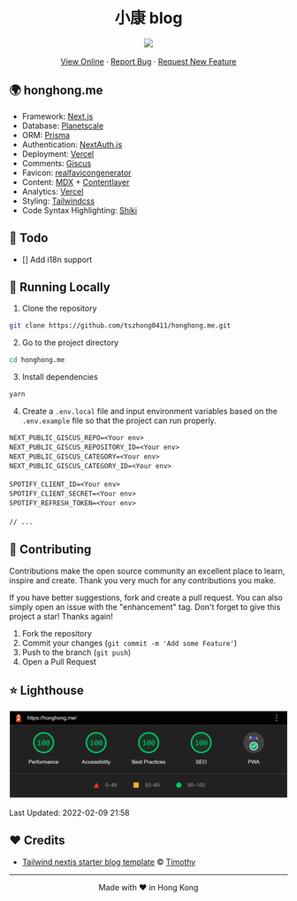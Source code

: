 <h1 align="center">
 小康 blog
</h1>

<p align="center">
  <img src="https://socialify.git.ci/tszhong0411/honghong.me/image?forks=1&issues=1&logo=https://honghong.me/static/images/projects/blog/logo.png&name=1&owner=1&pattern=Circuit%20Board&pulls=1&stargazers=1&theme=Dark">
</p>

<p align="center">
    <a href="https://honghong.me" target="blank">View Online</a>
    ·
    <a href="https://github.com/tszhong0411/honghong.me/issues/new/choose">Report Bug</a>
    ·
    <a href="https://github.com/tszhong0411/honghong.me/issues/new/choose">Request New Feature</a>
</p>

## 🌍 honghong.me

- Framework: [Next.js](https://nextjs.org/)
- Database: [Planetscale](https://planetscale.com/)
- ORM: [Prisma](https://prisma.io/)
- Authentication: [NextAuth.js](https://next-auth.js.org/)
- Deployment: [Vercel](https://vercel.com)
- Comments: [Giscus](https://giscus.app/)
- Favicon: [realfavicongenerator](https://realfavicongenerator.net/)
- Content: [MDX](https://mdxjs.com/) + [Contentlayer](https://www.contentlayer.dev/)
- Analytics: [Vercel](https://vercel.com/)
- Styling: [Tailwindcss](https://tailwindcss.com)
- Code Syntax Highlighting: [Shiki](https://github.com/shikijs/shiki)

## 📝 Todo

- [] Add i18n support

## 👋 Running Locally

1. Clone the repository

```sh
git clone https://github.com/tszhong0411/honghong.me.git
```

2. Go to the project directory

```sh
cd honghong.me
```

3. Install dependencies

```sh
yarn
```

4. Create a `.env.local` file and input environment variables based on the `.env.example` file so that the project can run properly.

```txt
NEXT_PUBLIC_GISCUS_REPO=<Your env>
NEXT_PUBLIC_GISCUS_REPOSITORY_ID=<Your env>
NEXT_PUBLIC_GISCUS_CATEGORY=<Your env>
NEXT_PUBLIC_GISCUS_CATEGORY_ID=<Your env>

SPOTIFY_CLIENT_ID=<Your env>
SPOTIFY_CLIENT_SECRET=<Your env>
SPOTIFY_REFRESH_TOKEN=<Your env>

// ...
```

## 🍰 Contributing

Contributions make the open source community an excellent place to learn, inspire and create. Thank you very much for any contributions you make.

If you have better suggestions, fork and create a pull request. You can also simply open an issue with the "enhancement" tag. Don't forget to give this project a star! Thanks again!

1. Fork the repository
2. Commit your changes (`git commit -m 'Add some Feature'`)
3. Push to the branch (`git push`)
4. Open a Pull Request

## ⭐ Lighthouse

<p align="center">
  <a href="https://googlechrome.github.io/lighthouse/viewer/?gist=50f0c8da918422944d8ee2e815eeecc1"><img src="./public/static/images/screenshot/honghong.me-lighthouse-202202092158.png"  alt="lighthouse"></a>
</p>

Last Updated: 2022-02-09 21:58

## ❤️ Credits

- [Tailwind nextjs starter blog template](https://github.com/timlrx/tailwind-nextjs-starter-blog) © [Timothy](https://www.timlrx.com/)

<hr>
<p align="center">
Made with ❤️ in Hong Kong
</p>
